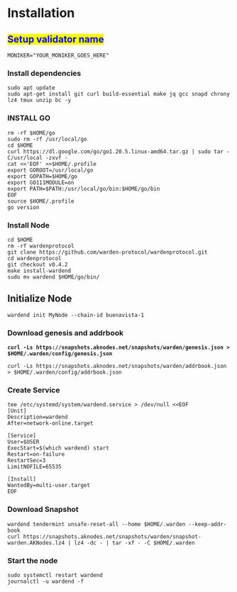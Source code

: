 # Installation

## <mark style="color:blue;">Setup validator name</mark> <a href="#setup-validator-name" id="setup-validator-name"></a>

```
MONIKER="YOUR_MONIKER_GOES_HERE"
```

### Install dependencies <a href="#install-dependencies" id="install-dependencies"></a>

```
sudo apt update
sudo apt-get install git curl build-essential make jq gcc snapd chrony lz4 tmux unzip bc -y
```

### **INSTALL GO**

```
rm -rf $HOME/go
sudo rm -rf /usr/local/go
cd $HOME
curl https://dl.google.com/go/go1.20.5.linux-amd64.tar.gz | sudo tar -C/usr/local -zxvf -
cat <<'EOF' >>$HOME/.profile
export GOROOT=/usr/local/go
export GOPATH=$HOME/go
export GO111MODULE=on
export PATH=$PATH:/usr/local/go/bin:$HOME/go/bin
EOF
source $HOME/.profile
go version
```

### Install Node

```
cd $HOME
rm -rf wardenprotocol
git clone https://github.com/warden-protocol/wardenprotocol.git
cd wardenprotocol
git checkout v0.4.2
make install-wardend
sudo mv wardend $HOME/go/bin/
```

## **Initialize Node**

```
wardend init MyNode --chain-id buenavista-1 
```

### Download genesis and addrbook

<pre><code><strong>curl -Ls https://snapshots.aknodes.net/snapshots/warden/genesis.json > $HOME/.warden/config/genesis.json
</strong></code></pre>

```
curl -Ls https://snapshots.aknodes.net/snapshots/warden/addrbook.json > $HOME/.warden/config/addrbook.json
```

### **Create Service**

```
tee /etc/systemd/system/wardend.service > /dev/null <<EOF
[Unit]
Description=wardend
After=network-online.target

[Service]
User=$USER
ExecStart=$(which wardend) start
Restart=on-failure
RestartSec=3
LimitNOFILE=65535

[Install]
WantedBy=multi-user.target
EOF
```

### **Download Snapshot**

```
wardend tendermint unsafe-reset-all --home $HOME/.warden --keep-addr-book 
curl https://snapshots.aknodes.net/snapshots/warden/snapshot-warden.AKNodes.lz4 | lz4 -dc - | tar -xf - -C $HOME/.warden
```

### Start the node

```
sudo systemctl restart wardend
journalctl -u wardend -f
```

